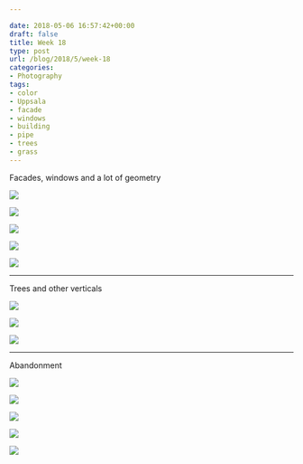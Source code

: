```yaml
---

date: 2018-05-06 16:57:42+00:00
draft: false
title: Week 18
type: post
url: /blog/2018/5/week-18
categories:
- Photography
tags:
- color
- Uppsala
- facade
- windows
- building
- pipe
- trees
- grass
---
```


Facades, windows and a lot of geometry



  
![](/images/2018-05-06-20185week-18/IMG_6028.jpg)

  

  
![](/images/2018-05-06-20185week-18/IMG_6030.jpg)

  

  
![](/images/2018-05-06-20185week-18/IMG_6033.jpg)

  

  
![](/images/2018-05-06-20185week-18/IMG_5965.jpg)

  

  
![](/images/2018-05-06-20185week-18/IMG_5986.jpg)

  



* * *

Trees and other verticals



  
![](/images/2018-05-06-20185week-18/IMG_5967.jpg)

  

  
![](/images/2018-05-06-20185week-18/IMG_6012.jpg)

  

  
![](/images/2018-05-06-20185week-18/IMG_6016.jpg)

  



* * *

Abandonment



  
![](/images/2018-05-06-20185week-18/IMG_5989.jpg)

  

  
![](/images/2018-05-06-20185week-18/IMG_5985.jpg)

  

  
![](/images/2018-05-06-20185week-18/IMG_5987.jpg)

  

  
![](/images/2018-05-06-20185week-18/IMG_6022.jpg)

  

  
![](/images/2018-05-06-20185week-18/IMG_5991.jpg)

  



